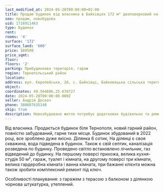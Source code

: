 ```yaml
---
last_modified_at: 2024-05-28T00:00:00+02:00
title: Продаю будинок від власника в Байківцях 172 м² двоповерховий на Європейській
seo: продам, новобудова
uid: 1716911463
type: Будинок
rent:
rooms: '4'
surface: '172'
surface_land: '600'
price: $89500
price_sqmt:
floor:
floors: '2'
parking: Прибудинкова територія, гараж
region: Тернопільський район
location:
address: вул. Європейська, 2А, с. Байківці, Байковецька сільська територіальна громада
object:
coordinates: 49.564686,25.678727
date: 2024-05-28T00:00:00.000Z
seller: Андрій Доскоч
phone: 380687635140
skip: true
description: Новозбудоване житло потребує додаткових будівельно та ремонтно-оздоблювальних робіт
---
```


Від власника. Продається будинок біля Тернополя, новий гарний район, повністю забудований, гарне тихе місце. Будинок збудований в 2022 році, все зроблено дуже якісно. Ділянка 6 сотик, На ділянці є своя скважина, вода підведена в будинок. Також є свій септик, каналізація розведена по будинку. Проведено світло встановлено лічильник, газ відведений до будинку. На першому поверсі прихожа, велика кухня-студія 50 м², гараж, туалет і кімната, на другому поверсі три кімнати, велика гардеробна кімната і ванна кімната, при бажанні клієнта можна також зробити комплексний ремонт під ключ.

Особливості планування: з гаражем з терасою з балконом з ділянкою чорнова штукатурка, утеплений.
